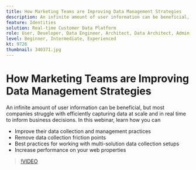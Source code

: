 ```yaml
---
title: How Marketing Teams are Improving Data Management Strategies
description: An infinite amount of user information can be beneficial, but most companies struggle with efficiently capturing data at scale and in real time to inform business decisions.
feature: Identities
solution: Real-time Customer Data Platform
role: User, Developer, Data Engineer, Architect, Data Architect, Admin, Leader
level: Beginner, Intermediate, Experienced
kt: 9726
thumbnail: 340371.jpg
---
```

# How Marketing Teams are Improving Data Management Strategies

An infinite amount of user information can be beneficial, but most companies struggle with efficiently capturing data at scale and in real time to inform business decisions. In this webinar, learn how you can

* Improve their data collection and management practices
* Remove data collection friction points
* Best practices for working with multi-solution data collection setups
* Increase performance on your web properties

>[!VIDEO](https://video.tv.adobe.com/v/340371/?quality=12&learn=on)
